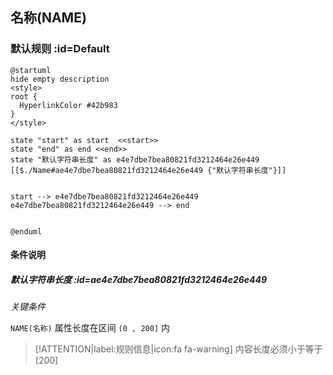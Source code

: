## 名称(NAME) <!-- {docsify-ignore-all} -->

   

### 默认规则 :id=Default

```plantuml
@startuml
hide empty description
<style>
root {
  HyperlinkColor #42b983
}
</style>

state "start" as start  <<start>>
state "end" as end <<end>>
state "默认字符串长度" as e4e7dbe7bea80821fd3212464e26e449 [[$./Name#ae4e7dbe7bea80821fd3212464e26e449 {"默认字符串长度"}]]


start --> e4e7dbe7bea80821fd3212464e26e449 
e4e7dbe7bea80821fd3212464e26e449 --> end 


@enduml
```

#### 条件说明

##### 默认字符串长度 :id=ae4e7dbe7bea80821fd3212464e26e449


*关键条件*


`NAME(名称)` 属性长度在区间 `(0 , 200]` 内

> [!ATTENTION|label:规则信息|icon:fa fa-warning]
> 内容长度必须小于等于[200]







